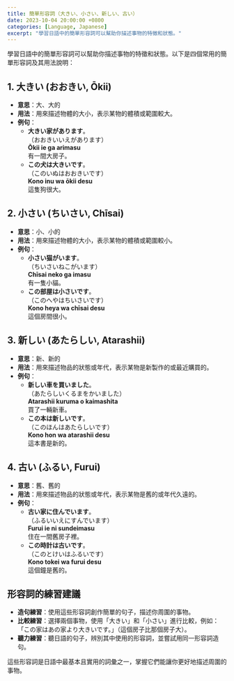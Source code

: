 ```yaml
---
title: 簡單形容詞（大きい、小さい、新しい、古い）
date: 2023-10-04 20:00:00 +0800
categories: [Language, Japanese]
excerpt: "學習日語中的簡單形容詞可以幫助你描述事物的特徵和狀態。"
---
```


學習日語中的簡單形容詞可以幫助你描述事物的特徵和狀態。以下是四個常用的簡單形容詞及其用法說明：

## **1. 大きい (おおきい, Ōkii)**
- **意思**：大、大的
- **用法**：用來描述物體的大小，表示某物的體積或範圍較大。
- **例句**：
  - **大きい家があります**。  
    （おおきいいえがあります）  
    **Ōkii ie ga arimasu**  
    有一間大房子。
  - **この犬は大きいです**。  
    （このいぬはおおきいです）  
    **Kono inu wa ōkii desu**  
    這隻狗很大。

## **2. 小さい (ちいさい, Chīsai)**
- **意思**：小、小的
- **用法**：用來描述物體的大小，表示某物的體積或範圍較小。
- **例句**：
  - **小さい猫がいます**。  
    （ちいさいねこがいます）  
    **Chīsai neko ga imasu**  
    有一隻小貓。
  - **この部屋は小さいです**。  
    （このへやはちいさいです）  
    **Kono heya wa chīsai desu**  
    這個房間很小。

## **3. 新しい (あたらしい, Atarashii)**
- **意思**：新、新的
- **用法**：用來描述物品的狀態或年代，表示某物是新製作的或最近購買的。
- **例句**：
  - **新しい車を買いました**。  
    （あたらしいくるまをかいました）  
    **Atarashii kuruma o kaimashita**  
    買了一輛新車。
  - **この本は新しいです**。  
    （このほんはあたらしいです）  
    **Kono hon wa atarashii desu**  
    這本書是新的。

## **4. 古い (ふるい, Furui)**
- **意思**：舊、舊的
- **用法**：用來描述物品的狀態或年代，表示某物是舊的或年代久遠的。
- **例句**：
  - **古い家に住んでいます**。  
    （ふるいいえにすんでいます）  
    **Furui ie ni sundeimasu**  
    住在一間舊房子裡。
  - **この時計は古いです**。  
    （このとけいはふるいです）  
    **Kono tokei wa furui desu**  
    這個鐘是舊的。

## **形容詞的練習建議**
- **造句練習**：使用這些形容詞創作簡單的句子，描述你周圍的事物。
- **比較練習**：選擇兩個事物，使用「大きい」和「小さい」進行比較，例如：「この家はあの家より大きいです。」（這個房子比那個房子大）。
- **聽力練習**：聽日語的句子，辨別其中使用的形容詞，並嘗試用同一形容詞造句。

這些形容詞是日語中最基本且實用的詞彙之一，掌握它們能讓你更好地描述周圍的事物。
